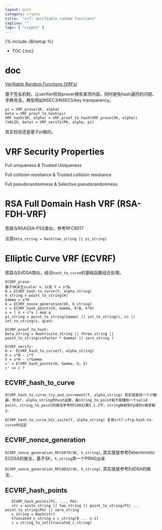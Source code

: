 ```yaml
---
layout: post
category: crypto
title:  "vrf: verifiable random functions"
tagline: ""
tags: [ "crypto" ] 
---
```

{% include JB/setup %}

* TOC
{:toc}

# doc

[Verifiable Random Functions (VRFs)](https://datatracker.ietf.org/doc/draft-irtf-cfrg-vrf)


基于签名机制，让verifier校验prover拥有某项内容，同时避免hash遍历的问题、字典攻击。典型例如NSEC3/NSEC5/key transparency。

    pi = VRF_prove(SK, alpha)
    beta = VRF_proof_to_hash(pi)
    VRF_hash(SK, alpha) = VRF_proof_to_hash(VRF_prove(SK, alpha))
    (VALID, beta) = VRF_verify(PK, alpha, pi)
    
其实校验还是基于pi做的。


# VRF Security Properties

Full uniqueness & Trusted Uniqueness

Full collision resistance & Trusted collision resistance

Full pseudorandomness & Selective pseudorandomness

# RSA Full Domain Hash VRF (RSA-FDH-VRF)

思路与RSASSA-PSS类似，参考RFC8017

注意`beta_string = Hash(two_string || pi_string)`

# Elliptic Curve VRF (ECVRF)

思路与EdDSA类似，结合`hash_to_curve`的基础函数组合处理。

    ECVRF_prove:
    基于SK派生scalar x，以及 Y = x*B。
    H = ECVRF_hash_to_curve(Y, alpha_string)
    h_string = point_to_string(H) 
    Gamma = x*H
    k = ECVRF_nonce_generation(SK, h_string)
    c = ECVRF_hash_points(H, Gamma, k*B, k*H)
    s = ( k + c*x ) mod q
    pi_string = point_to_string(Gamma) || int_to_string(c, n) || int_to_string(s, qLen)

    ECVRF_proof_to_hash:
    beta_string = Hash(suite_string || three_string || point_to_string(cofactor * Gamma) || zero_string )

    ECVRF_verify:
    H =  ECVRF_hash_to_curve(Y, alpha_string)
    U = s*B - c*Y
    V = s*H - c*Gamma
    c' = ECVRF_hash_points(H, Gamma, U, V)
    c' == c ?


## ECVRF_hash_to_curve

    ECVRF_hash_to_curve_try_and_increment(Y, alpha_string) 其实就是加一个计数器，参与Y, alpha_string的hash运算，看string_to_point能不能撞到一个valid point。string_to_point的做法参考RFC8032第5.1.3节，string映射到Fp域的x再求解y。

    ECVRF_hash_to_curve_h2c_suite(Y, alpha_string) 复用irtf-cfrg-hash-to-curve的设定


## ECVRF_nonce_generation

   `ECVRF_nonce_generation_RFC6979(SK, h_string)`, 其实就是参考Deterministic ECDSA的做法，基于SK，`h_string`弄一个PRNG出来

   `ECVRF_nonce_generation_RFC8032(SK, h_string)`, 其实就是参考EdDSA的做法...

   
## ECVRF_hash_points

       ECVRF_hash_points(P1, ..., Pm):  
       str = suite_string || two_string || point_to_string(P1) ... point_to_string(Pm) || zero_string
       c_string = Hash(str)
       truncated_c_string = c_string[0 ... n-1]
       c = string_to_int(truncated_c_string)


